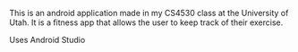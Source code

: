 This is an android application made in my CS4530 class at the University of Utah.  It is a fitness app that allows the user to keep track of their exercise.

Uses Android Studio
